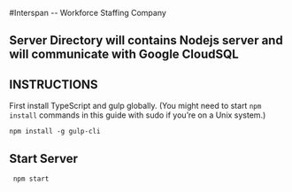 #Interspan -- Workforce Staffing Company


## Server Directory will contains Nodejs server and will communicate with Google CloudSQL

## INSTRUCTIONS 
First install TypeScript and gulp globally. (You might need to start <code>npm install</code> commands in this guide with sudo if you’re on a Unix system.)


<code>npm install -g gulp-cli </code>

## Start Server

<code> npm start </code>